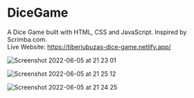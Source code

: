 # DiceGame
A Dice Game built with HTML, CSS and JavaScript. Inspired by Scrimba.com.
<br>
Live Website: https://tiberiubuzas-dice-game.netlify.app/



![Screenshot 2022-06-05 at 21 23 01](https://user-images.githubusercontent.com/48926984/172067422-857f6491-6345-4ec0-a235-12ed7880b6cf.png)

![Screenshot 2022-06-05 at 21 25 12](https://user-images.githubusercontent.com/48926984/172067444-4fe42efd-9004-42fa-a316-9eaadb139037.png)

![Screenshot 2022-06-05 at 21 24 25](https://user-images.githubusercontent.com/48926984/172067450-af553435-98e8-4b5a-b10d-f5e17d7836ce.png)

